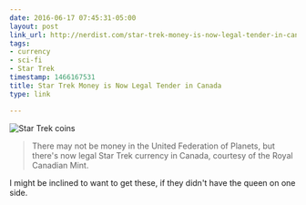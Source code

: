 ```yaml
---
date: 2016-06-17 07:45:31-05:00
layout: post
link_url: http://nerdist.com/star-trek-money-is-now-legal-tender-in-canada/
tags:
- currency
- sci-fi
- Star Trek
timestamp: 1466167531
title: Star Trek Money is Now Legal Tender in Canada
type: link

---
```

![Star Trek coins](http://nerdist.com/wp-content/uploads/2016/06/Star-Trek-Money.jpg)

> There may not be money in the United Federation of Planets, but there's now legal Star Trek currency in Canada, courtesy of the Royal Canadian Mint.

I might be inclined to want to get these, if they didn't have the queen on one side.